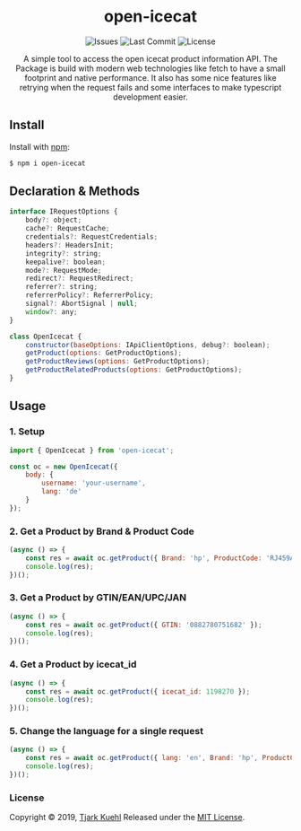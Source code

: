<h1 align="center">open-icecat</h1>
<p align="center">
<img src="https://img.shields.io/github/issues/Tjark-Kuehl/open-icecat" alt="Issues">
<img src="https://img.shields.io/github/last-commit/Tjark-Kuehl/open-icecat" alt="Last Commit">
<img src="https://img.shields.io/github/license/Tjark-Kuehl/open-icecat" alt="License">
</p>
<p align="center">A simple tool to access the open icecat product information API. The Package is build with modern web technologies like fetch to have a small footprint and native performance. It also has some nice features like retrying when the request fails and some interfaces to make typescript development easier.</p>

## Install

Install with [npm](https://www.npmjs.com/):

```sh
$ npm i open-icecat
```

## Declaration & Methods

```js
interface IRequestOptions {
    body?: object;
    cache?: RequestCache;
    credentials?: RequestCredentials;
    headers?: HeadersInit;
    integrity?: string;
    keepalive?: boolean;
    mode?: RequestMode;
    redirect?: RequestRedirect;
    referrer?: string;
    referrerPolicy?: ReferrerPolicy;
    signal?: AbortSignal | null;
    window?: any;
}

class OpenIcecat {
    constructor(baseOptions: IApiClientOptions, debug?: boolean);
    getProduct(options: GetProductOptions);
    getProductReviews(options: GetProductOptions);
    getProductRelatedProducts(options: GetProductOptions);
}
```

## Usage

### 1. Setup

```js
import { OpenIcecat } from 'open-icecat';

const oc = new OpenIcecat({
    body: {
        username: 'your-username',
        lang: 'de'
    }
});
```

### 2. Get a Product by Brand & Product Code

```js
(async () => {
    const res = await oc.getProduct({ Brand: 'hp', ProductCode: 'RJ459AV' });
    console.log(res);
})();
```

### 3. Get a Product by GTIN/EAN/UPC/JAN

```js
(async () => {
    const res = await oc.getProduct({ GTIN: '0882780751682' });
    console.log(res);
})();
```

### 4. Get a Product by icecat_id

```js
(async () => {
    const res = await oc.getProduct({ icecat_id: 1198270 });
    console.log(res);
})();
```

### 5. Change the language for a single request

```js
(async () => {
    const res = await oc.getProduct({ lang: 'en', Brand: 'hp', ProductCode: 'RJ459AV' });
    console.log(res);
})();
```

### License

Copyright © 2019, [Tjark Kuehl](https://github.com/Tjark-Kuehl)
Released under the [MIT License](LICENSE).
